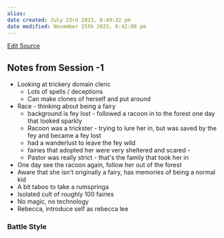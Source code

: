```yaml
---
alias: 
date created: July 23rd 2023, 6:49:32 pm
date modified: November 25th 2023, 6:42:08 pm
---
```

[Edit Source](https://github.com/bradhaas/TheCompendium-v2/blob/main/PCs/Rybeka%20Lee%20Hope%20(Roselyn).md)
## Notes from Session -1
- Looking at trickery domain cleric
	- Lots of spells / deceptions
	- Can make clones of herself and put around
- Race - thinking about being a fairy
	- background is fey lost - followed a racoon in to the forest one day that looked sparkly
	- Racoon was a trickster - trying to lure her in, but was saved by the fey and became a fey lost
	- had a wanderlust to leave the fey wild
	- fairies that adopted her were very sheltered and scared -
	- Pastor was really strict - that's the family that took her in
- One day see the racoon again, follow her out of the forest
- Aware that she isn't originally a fairy, has memories of being a normal kid
- A bit taboo to take a rumspringa
- Isolated cult of roughly 100 fairies
- No magic, no technology
- Rebecca, introduce self as rebecca lee

### Battle Style
